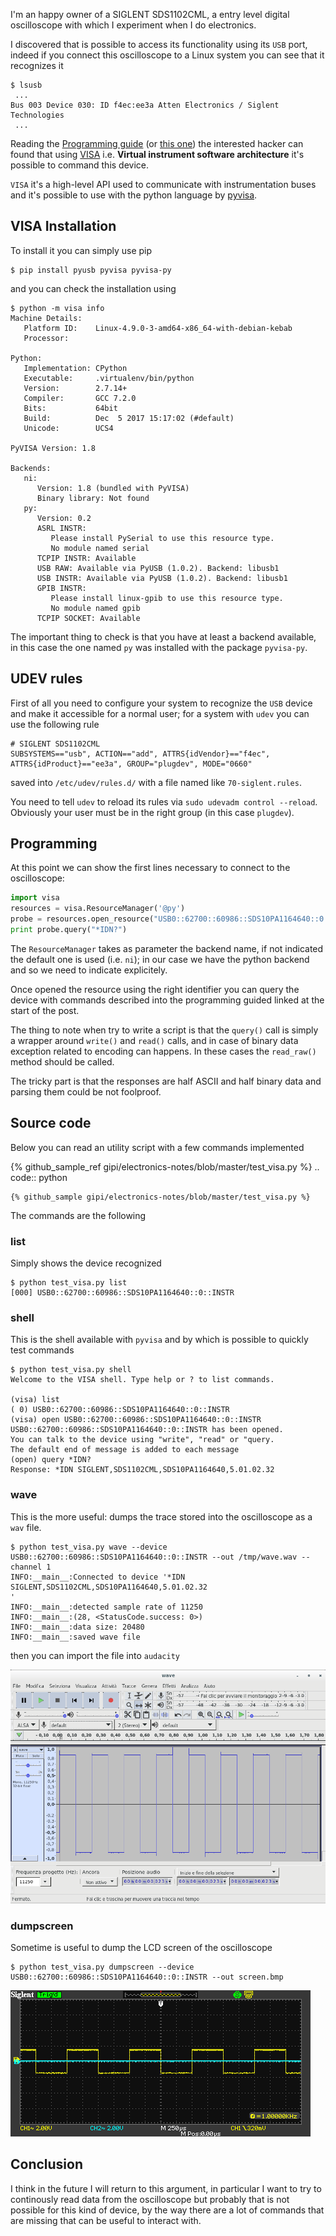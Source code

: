 <!--
.. title: Control a SIGLENT oscilloscope with Python
.. slug: control-siglent-oscilloscope
.. date: 2018-02-20 00:00:00
.. tags: electronics,python,programming,oscilloscope,VISA
.. category: 
.. link: 
.. description: 
.. type: text
-->


I'm an happy owner of a SIGLENT SDS1102CML, a entry level digital oscilloscope
with which I experiment when I do electronics.

I discovered that is possible to access its functionality using its ``USB`` port,
indeed if you connect this oscilloscope to a Linux system you can see that it recognizes
it

```
$ lsusb
 ...
Bus 003 Device 030: ID f4ec:ee3a Atten Electronics / Siglent Technologies
 ...
```


Reading the [Programming guide](https://www.siglentamerica.com/wp-content/uploads/dlm_uploads/2017/10/ProgrammingGuide_forSDS-1-1.pdf)
(or [this one](https://siglentna.com/wp-content/uploads/dlm_uploads/2017/10/ProgrammingGuide_forSDS-1-1.pdf))
the interested hacker can found that using [VISA](https://en.wikipedia.org/wiki/Virtual_instrument_software_architecture) i.e.
**Virtual instrument software architecture** it's possible to command this device.

``VISA`` it's a high-level API used to communicate with instrumentation buses and it's possible
to use with the python language by [pyvisa](https://pyvisa.readthedocs.io).

## VISA Installation

To install it you can simply use pip

```
$ pip install pyusb pyvisa pyvisa-py
```

and you can check the installation using

```
$ python -m visa info
Machine Details:
   Platform ID:    Linux-4.9.0-3-amd64-x86_64-with-debian-kebab
   Processor:

Python:
   Implementation: CPython
   Executable:     .virtualenv/bin/python
   Version:        2.7.14+
   Compiler:       GCC 7.2.0
   Bits:           64bit
   Build:          Dec  5 2017 15:17:02 (#default)
   Unicode:        UCS4

PyVISA Version: 1.8

Backends:
   ni:
      Version: 1.8 (bundled with PyVISA)
      Binary library: Not found
   py:
      Version: 0.2
      ASRL INSTR:
         Please install PySerial to use this resource type.
         No module named serial
      TCPIP INSTR: Available
      USB RAW: Available via PyUSB (1.0.2). Backend: libusb1
      USB INSTR: Available via PyUSB (1.0.2). Backend: libusb1
      GPIB INSTR:
         Please install linux-gpib to use this resource type.
         No module named gpib
      TCPIP SOCKET: Available
```

The important thing to check is that you have at least a backend available,
in this case the one named ``py`` was installed with the package ``pyvisa-py``.


## UDEV rules

First of all you need to configure your system to recognize the ``USB`` device and make it
accessible for a normal user; for a system with ``udev`` you can use the following rule

```
# SIGLENT SDS1102CML
SUBSYSTEMS=="usb", ACTION=="add", ATTRS{idVendor}=="f4ec", ATTRS{idProduct}=="ee3a", GROUP="plugdev", MODE="0660"
```

saved into ``/etc/udev/rules.d/`` with a file named like ``70-siglent.rules``.

You need to tell ``udev`` to reload its rules via ``sudo udevadm control --reload``.
Obviously your user must be in the right group (in this case ``plugdev``).

## Programming

At this point we can show the first lines necessary to connect to the oscilloscope:

```python
import visa
resources = visa.ResourceManager('@py')
probe = resources.open_resource("USB0::62700::60986::SDS10PA1164640::0::INSTR")
print probe.query("*IDN?")
```

The ``ResourceManager`` takes as parameter the backend name, if not indicated
the default one is used (i.e. ``ni``); in our case we have the python backend and
so we need to indicate explicitely.

Once opened the resource using the right identifier you can query the device with
commands described into the programming guided linked at the start of the post.

The thing to note when try to write a script is that the ``query()`` call is simply
a wrapper around ``write()`` and ``read()`` calls, and in case of binary data
exception related to encoding can happens. In these cases the ``read_raw()`` method
should be called.

The tricky part is that the responses are half ASCII and half binary data and parsing
them could be not foolproof.

## Source code

Below you can read an utility script with a few commands implemented

{% github_sample_ref gipi/electronics-notes/blob/master/test_visa.py %}
.. code:: python

    {% github_sample gipi/electronics-notes/blob/master/test_visa.py %}

The commands are the following

### list

Simply shows the device recognized

```
$ python test_visa.py list
[000] USB0::62700::60986::SDS10PA1164640::0::INSTR
```

### shell

This is the shell available with ``pyvisa`` and by which is
possible to quickly test commands

```
$ python test_visa.py shell
Welcome to the VISA shell. Type help or ? to list commands.

(visa) list
( 0) USB0::62700::60986::SDS10PA1164640::0::INSTR
(visa) open USB0::62700::60986::SDS10PA1164640::0::INSTR
USB0::62700::60986::SDS10PA1164640::0::INSTR has been opened.
You can talk to the device using "write", "read" or "query.
The default end of message is added to each message
(open) query *IDN?
Response: *IDN SIGLENT,SDS1102CML,SDS10PA1164640,5.01.02.32
```

### wave

This is the more useful: dumps the trace stored into the oscilloscope
as a ``wav`` file.

```
$ python test_visa.py wave --device USB0::62700::60986::SDS10PA1164640::0::INSTR --out /tmp/wave.wav --channel 1
INFO:__main__:Connected to device '*IDN SIGLENT,SDS1102CML,SDS10PA1164640,5.01.02.32
'
INFO:__main__:detected sample rate of 11250
INFO:__main__:(28, <StatusCode.success: 0>)
INFO:__main__:data size: 20480
INFO:__main__:saved wave file
```

then you can import the file into ``audacity``

![trace imported into audacity as wave file](/images/audacity-import.png)

### dumpscreen

Sometime is useful to dump the LCD screen of the oscilloscope

```
$ python test_visa.py dumpscreen --device USB0::62700::60986::SDS10PA1164640::0::INSTR --out screen.bmp
```

![SIGLENT dumped screen](/images/siglent-screen.bmp)

## Conclusion

I think in the future I will return to this argument, in particular I want to
try to continously read data from the oscilloscope but probably that is not possible
for this kind of device, by the way there are a lot of commands that are missing
that can be useful to interact with.
